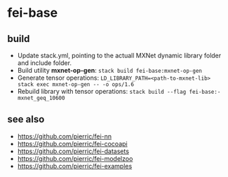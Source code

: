# fei-base
## build
+ Update stack.yml, pointing to the actuall MXNet dynamic library folder and include folder.
+ Build utility **mxnet-op-gen**: `stack build fei-base:mxnet-op-gen`
+ Generate tensor operations: `LD_LIBRARY_PATH=<path-to-mxnet-lib> stack exec mxnet-op-gen -- -o ops/1.6`
+ Rebuild library with tensor operations: `stack build --flag fei-base:-mxnet_geq_10600`

## see also
+ https://github.com/pierric/fei-nn
+ https://github.com/pierric/fei-cocoapi
+ https://github.com/pierric/fei-datasets
+ https://github.com/pierric/fei-modelzoo
+ https://github.com/pierric/fei-examples
